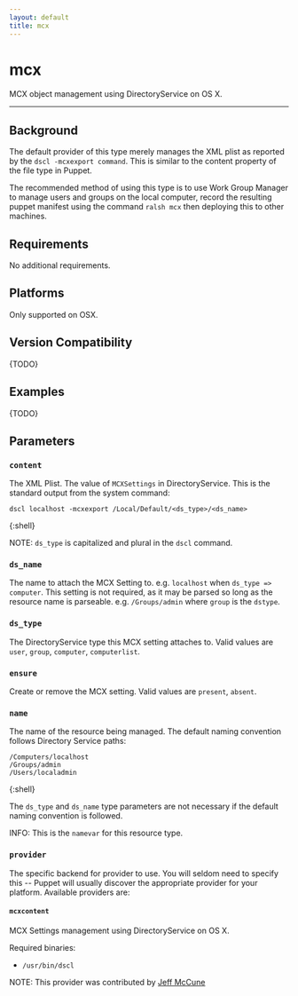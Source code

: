 ```yaml
---
layout: default
title: mcx
---
```


mcx
===

MCX object management using DirectoryService on OS X.

* * *

Background
----------

The default provider of this type merely manages the XML plist as
reported by the `dscl -mcxexport command`. This is similar to the
content property of the file type in Puppet.

The recommended method of using this type is to use Work Group
Manager to manage users and groups on the local computer, record
the resulting puppet manifest using the command `ralsh mcx` then
deploying this to other machines.

Requirements
------------

No additional requirements.

Platforms
---------

Only supported on OSX.

Version Compatibility
---------------------

{TODO}

Examples
--------

{TODO}

Parameters
----------

### `content`

The XML Plist. The value of `MCXSettings` in DirectoryService. This
is the standard output from the system command:

    dscl localhost -mcxexport /Local/Default/<ds_type>/<ds_name>
{:shell}

NOTE: `ds_type` is capitalized and plural in the `dscl` command.

### `ds_name`

The name to attach the MCX Setting to. e.g. `localhost` when
`ds_type => computer`. This setting is not required, as it may be
parsed so long as the resource name is parseable. e.g.
`/Groups/admin` where `group` is the `dstype`.

### `ds_type`

The DirectoryService type this MCX setting attaches to. Valid
values are `user`, `group`, `computer`, `computerlist`.

### `ensure`

Create or remove the MCX setting. Valid values are `present`,
`absent`.

### `name`

The name of the resource being managed. The default naming
convention follows Directory Service paths:

    /Computers/localhost
    /Groups/admin
    /Users/localadmin
{:shell}

The `ds_type` and `ds_name` type parameters are not necessary if the
default naming convention is followed.

INFO: This is the `namevar` for this resource type.

### `provider`

The specific backend for provider to use. You will seldom need to
specify this -- Puppet will usually discover the appropriate
provider for your platform. Available providers are:

#### `mcxcontent`

MCX Settings management using DirectoryService on OS X.

Required binaries:

* `/usr/bin/dscl`

NOTE: This provider was contributed by [Jeff
McCune](mailto:mccune.jeff@gmail.com)

